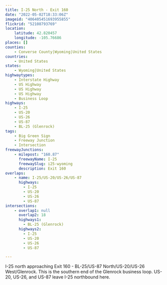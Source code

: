 ```yaml
---
title: I-25 North - Exit 160
date: "2022-05-02T18:33:06Z"
imageid: "406405451693955855"
flickrid: "52108793769"
location:
    latitude: 42.820457
    longitude: -105.76686
places: []
counties:
    - Converse County|Wyoming|United States
countries:
    - United States
states:
    - Wyoming|United States
highwaytypes:
    - Interstate Highway
    - US Highway
    - US Highway
    - US Highway
    - Business Loop
highways:
    - I-25
    - US-20
    - US-26
    - US-87
    - BL-25 (Glenrock)
tags:
    - Big Green Sign
    - Freeway Junction
    - Intersection
freewayJunctions:
    - milepost: "160.87"
      freewayName: I-25
      freewaySlug: i25-wyoming
      description: Exit 160
overlaps:
    - name: I-25/US-20/US-26/US-87
      highways:
        - I-25
        - US-20
        - US-26
        - US-87
intersections:
    - overlap1: null
      overlap2: 18
      highways1:
        - BL-25 (Glenrock)
      highways2:
        - I-25
        - US-20
        - US-26
        - US-87

---
```

I-25 north approaching Exit 160 - BL-25/US-87 North/US-20/US-26 West/Glenrock.  This is the southern end of the Glenrock business loop.  US-20, US-26,  and US-87 leave I-25 northbound here.